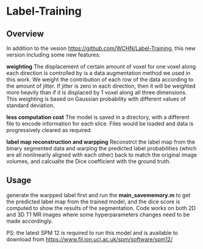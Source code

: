 # Label-Training

## Overview
In addition to the vesion https://github.com/WCHN/Label-Training, this new version including some new features:

**weighting**
The displacement of certain amount of voxel for one voxel along each direction is controlled by is a data augmentation method we used in this work. We weight the contribution of each row of the data according to the amount of jitter. If jitter is zero in each direction, then it will be weighted more heavily than if it is displaced by 1 voxel along all three dimensions. This weighting is based on Gaussian probability with different values of standard deviation. 

**less computation cost**
The model is saved in a directory, with a different file to encode information for each slice. Files would be loaded and data is progressively cleared as required.  

**label map reconstruction and warpping**
Reconstrct the label map from the binary segmented data and warping the predicted label probabilities (which are all nonlinearly aligned with each other) back to match the original image volumes, and calcualte the Dice coefficient with the ground truth.
## Usage
generate the warpped label first and run the **main_savememory.m** to get the predicted label map from the trained model, and the dice score is computed to show the results of the segmentation. Code works on both 2D and 3D T1 MR images where some hyperparameters changes need to be made accordingly.

PS: the latest SPM 12 is required to run this model and is available to download from https://www.fil.ion.ucl.ac.uk/spm/software/spm12/




